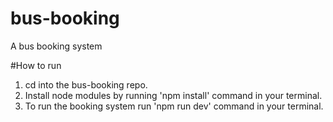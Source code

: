 # bus-booking

A bus booking system

#How to run
1. cd into the bus-booking repo.
2. Install node modules by running 'npm install' command in your terminal.
3. To run the booking system run 'npm run dev' command in your terminal.
